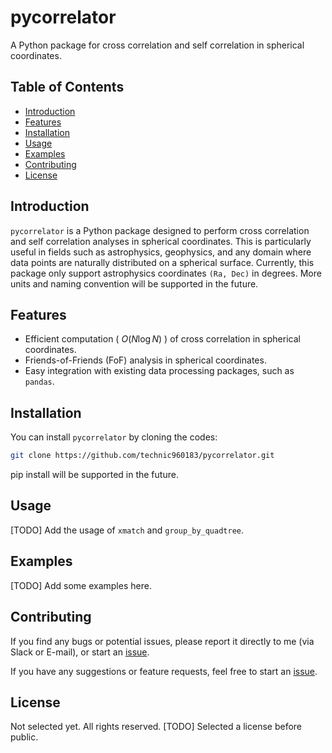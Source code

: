 # pycorrelator
A Python package for cross correlation and self correlation in spherical coordinates.

## Table of Contents
- [Introduction](#introduction)
- [Features](#features)
- [Installation](#installation)
- [Usage](#usage)
- [Examples](#examples)
- [Contributing](#contributing)
- [License](#license)

## Introduction
`pycorrelator` is a Python package designed to perform cross correlation and self correlation analyses in spherical coordinates. This is particularly useful in fields such as astrophysics, geophysics, and any domain where data points are naturally distributed on a spherical surface.
Currently, this package only support astrophysics coordinates `(Ra, Dec)` in degrees. More units and naming convention will be supported in the future.

## Features
- Efficient computation ( $O(N\log N)$ ) of cross correlation in spherical coordinates.
- Friends-of-Friends (FoF) analysis in spherical coordinates.
- Easy integration with existing data processing packages, such as `pandas`.

## Installation
You can install `pycorrelator` by cloning the codes:
```bash
git clone https://github.com/technic960183/pycorrelator.git
```

pip install will be supported in the future.

## Usage
[TODO] Add the usage of `xmatch` and `group_by_quadtree`.

## Examples
[TODO] Add some examples here.

## Contributing
If you find any bugs or potential issues, please report it directly to me (via Slack or E-mail), or start an [issue](https://github.com/technic960183/pycorrelator/issues).

If you have any suggestions or feature requests, feel free to start an [issue](https://github.com/technic960183/pycorrelator/issues).

## License
Not selected yet. All rights reserved.
[TODO] Selected a license before public.
